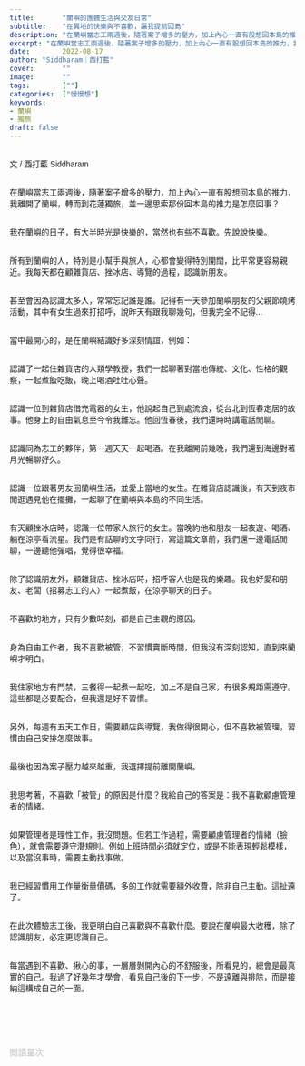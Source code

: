 ```yaml
---
title:       "蘭嶼的團體生活與交友日常"
subtitle:    "在異地的快樂與不喜歡，讓我提前回島"
description: "在蘭嶼當志工兩週後，隨著案子增多的壓力，加上內心一直有股想回本島的推力，我離開了蘭嶼，轉而到花蓮獨旅，並一邊思索那份回本島的推力是怎麼回事？"
excerpt: "在蘭嶼當志工兩週後，隨著案子增多的壓力，加上內心一直有股想回本島的推力，我離開了蘭嶼，轉而到花蓮獨旅，並一邊思索那份回本島的推力是怎麼回事？"
date:        2022-08-17
author: "Siddharam｜西打藍"
cover:       ""
image:       ""
tags:        [""]
categories:  ["慢慢想"]
keywords:
- 蘭嶼 
- 獨旅
draft: false
---
```


<article style="font-family: 'Noto Sans TC', '微軟正黑體', sans-serif; font-weight: 300;">

<br>文 / 西打藍 Siddharam<br><br>

在蘭嶼當志工兩週後，隨著案子增多的壓力，加上內心一直有股想回本島的推力，我離開了蘭嶼，轉而到花蓮獨旅，並一邊思索那份回本島的推力是怎麼回事？<br><br>

我在蘭嶼的日子，有大半時光是快樂的，當然也有些不喜歡。先說說快樂。<br><br>

所有到蘭嶼的人，特別是小幫手與旅人，心都會變得特別開闊，比平常更容易親近。我每天都在顧雜貨店、挫冰店、導覽的過程，認識新朋友。<br><br>

甚至會因為認識太多人，常常忘記誰是誰。記得有一天參加蘭嶼朋友的父親節燒烤活動，其中有女生過來打招呼，說昨天有跟我聊幾句，但我完全不記得...<br><br>

當中最開心的，是在蘭嶼結識好多深刻情誼，例如：<br><br>

認識了一起住雜貨店的人類學教授，我們一起聊著對當地傳統、文化、性格的觀察，一起煮飯吃飯，晚上喝酒吐吐心聲。<br><br>

認識一位到雜貨店借充電器的女生，他說起自己到處流浪，從台北到恆春定居的故事。他身上的自由氣息至今令我難忘。他回恆春後，我們還時時講電話閒聊。<br><br>

認識同為志工的夥伴，第一週天天一起喝酒。在我離開前幾晚，我們還到海邊對著月光暢聊好久。<br><br>

認識一位跟著男友回蘭嶼生活，並愛上當地的女生。在雜貨店認識後，有天到夜市閒逛遇見他在擺攤，一起聊了在蘭嶼與本島的不同生活。<br><br>

有天顧挫冰店時，認識一位帶家人旅行的女生。當晚約他和朋友一起夜遊、喝酒、躺在涼亭看流星。我們是有話聊的文字同行，寫這篇文章前，我們還一邊電話閒聊，一邊聽他彈唱，覺得很幸福。<br><br>

除了認識朋友外，顧雜貨店、挫冰店時，招呼客人也是我的樂趣。我也好愛和朋友、老闆（招募志工的人）一起煮飯，在涼亭聊天的日子。<br><br>

不喜歡的地方，只有少數時刻，都是自己主觀的原因。<br><br>

身為自由工作者，我不喜歡被管，不習慣賣斷時間，但我沒有深刻認知，直到來蘭嶼才明白。<br><br>

我住家地方有門禁，三餐得一起煮一起吃，加上不是自己家，有很多規距需遵守。這些都是必要配合，但我還是好不習慣。<br><br>

另外，每週有五天工作日，需要顧店與導覽，我做得很開心，但不喜歡被管理，習慣由自己安排怎麼做事。<br><br>

最後也因為案子壓力越來越重，我選擇提前離開蘭嶼。<br><br>

我思考著，不喜歡「被管」的原因是什麼？我給自己的答案是：我不喜歡顧慮管理者的情緒。<br><br>

如果管理者是理性工作，我沒問題。但若工作過程，需要顧慮管理者的情緒（臉色），就會需要遵守潛規則。例如上班時間必須就定位，或是不能表現輕鬆模樣，以及當沒事時，需要主動找事做。<br><br>

我已經習慣用工作量衡量價碼，多的工作就需要額外收費，除非自己主動。這扯遠了。<br><br>

在此次體驗志工後，我更明白自己喜歡與不喜歡什麼。要說在蘭嶼最大收穫，除了認識朋友，必定更認識自己。<br><br>

每當遇到不喜歡、揪心的事，一層層剝開內心的不舒服後，所看見的，總會是最真實的自己。我過了好幾年才學會，看見自己後的下一步，不是遠離與排除，而是接納這構成自己的一面。<br><br>

<br><br><br>

</article>

<div style="color: #bfbfbf; font-size: 15px;" id="busuanzi_container_page_pv">
  閱讀量<span id="busuanzi_value_page_pv"></span>次
</div>

<script src="../../js/post.js"></script>




